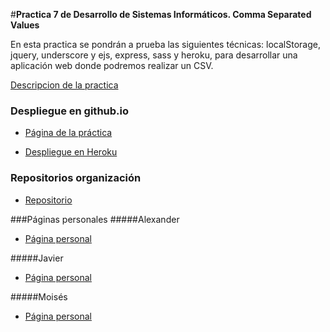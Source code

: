 #**Practica 7 de Desarrollo de Sistemas Informáticos. Comma Separated Values**

En esta practica se pondrán a prueba las siguientes técnicas: localStorage, jquery, underscore y ejs, express, sass y heroku,
para desarrollar una aplicación web donde podremos realizar un CSV.

[Descripcion de la practica](https://campusvirtual.ull.es/1516/mod/page/view.php?id=187375)

### Despliegue en github.io

* [Página de la práctica](http://ull-esit-gradoii-dsi.github.io/localstorage-jquery-underscore-express-sass-heroku-alex-javi-moi-2/)

* [Despliegue en Heroku](https://dsip7.herokuapp.com/table)

### Repositorios organización
* [Repositorio](https://github.com/ULL-ESIT-GRADOII-DSI/localstorage-jquery-underscore-express-sass-heroku-alex-javi-moi-2)


###Páginas personales
#####Alexander
* [Página personal](http://alu0100767421.github.io/)

#####Javier
* [Página personal](http://alu0100505009.github.io/)

#####Moisés
* [Página personal](http://alu0100782851.github.io/)

